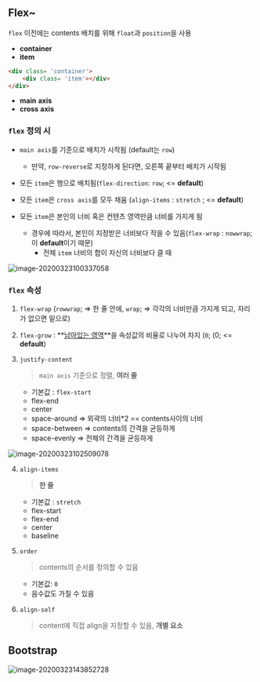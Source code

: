 ## Flex~

`flex` 이전에는 contents 배치를 위해 `float`과 `position`을 사용



* **container**
* **item**

```html
<div class= 'container'>
    <div class= 'item'></div>
</div>
```

* **main** **axis**
* **cross** **axis**



### `flex` 정의 시

* `main axis`를 기준으로 배치가 시작됨 (default는 `row`)
  * 만약, `row-reverse`로 지정하게 된다면, 오른쪽 끝부터 배치가 시작됨

* 모든 `item`은 행으로 배치됨(`flex-direction`: `row`; <= **default**)

* 모든 `item`은 `cross axis`를 모두 채움 (`align-items` : `stretch` ; <= **default**)

* 모든 `item`은 본인의 너비 혹은 컨텐츠 영역만큼 너비를 가지게 됨
  * 경우에 따라서, 본인이 지정받은 너비보다 작을 수 있음(`flex-wrap` : `nowwrap`; 이 **default**이기 때문)
    * 전체 `item` 너비의 합이 자신의 너비보다 클 때

![image-20200323100337058](C:\Users\Sophie\AppData\Roaming\Typora\typora-user-images\image-20200323100337058.png)



### `flex` 속성

1. `flex-wrap` (`rowwrap`; => 한 줄 안에,  `wrap`; =>  각각의 너비만큼 가지게 되고, 자리가 없으면 밑으로) 

2. `flex-grow` : **<u>남아있는 영역</u>**을 속성값의 비율로 나누어 차지 (`0`;  (0; <= **default**)

3. `justify-content`

   > `main axis` 기준으로 정렬, **여러 줄**

   *  기본값 : `flex-start`
   * flex-end
   * center
   * space-around => 외곽의 너비*2 == contents사이의 너비
   * space-between => contents의 간격을 균등하게
   * space-evenly => 전체의 간격을 균등하게

![image-20200323102509078](C:\Users\Sophie\AppData\Roaming\Typora\typora-user-images\image-20200323102509078.png)

4. `align-items` 

   > **한 줄**

   * 기본값 : `stretch`
   * flex-start
   * flex-end
   * center
   * baseline

5. `order`

   > contents의 순서를 정의할 수 있음

   * 기본값: `0`
   * 음수값도 가질 수 있음

6. `align-self` 

   > content에 직접 align을 지정할 수 있음, **개별 요소**



## Bootstrap

![image-20200323143852728](C:\Users\Sophie\AppData\Roaming\Typora\typora-user-images\image-20200323143852728.png)